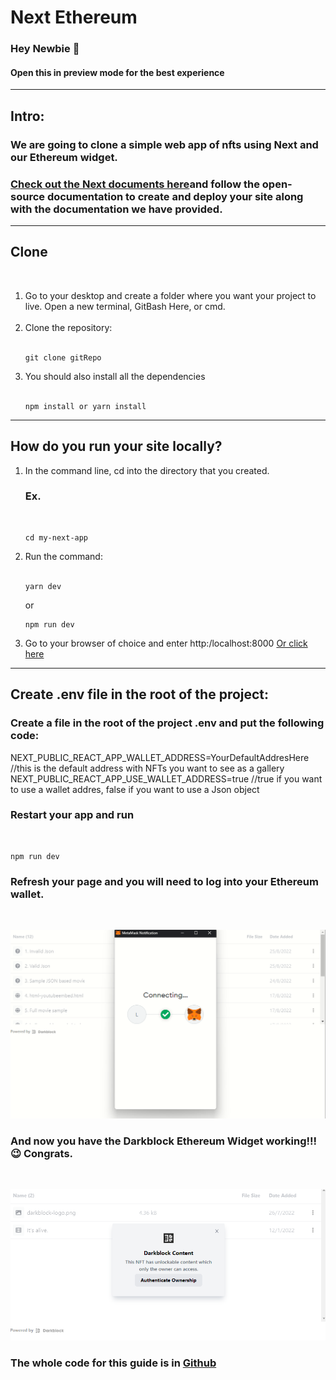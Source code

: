 <h1>Next Ethereum</h1>
<h3>Hey Newbie &#128075;</h3>
<h4>Open this in preview mode for the best experience</h4>
<hr>
<h2>Intro:</h2>
<h3>We are going to clone a simple web app of nfts using Next and our Ethereum widget.</h3>
<h3>
<a href="https://nextjs.org/docs">Check out the Next documents here</a>and follow the open-source documentation to create and deploy your site along with the documentation we have provided.</h3><hr>
<h2>Clone</h2><br>
<ol>
<li>Go to your desktop and create a folder where you want your project to live. Open a new terminal, GitBash Here, or cmd.</li><br>
<li>Clone the repository:</li>
<br>

```
git clone gitRepo
```

<li>You should also install all the dependencies</li>
<br>

```
npm install or yarn install
```

</ol>
<hr>

<h2>How do you run your site locally?</h2>
<ol>
<li>In the command line, cd into the directory that you created. 
<h3>Ex.</h3>
<br>

```
cd my-next-app
```

<li>Run the command: </li><br>

```
yarn dev
```

or

```
npm run dev
```

<li>Go to your browser of choice and enter http:/localhost:8000 <a href="http://localhost:3000">Or click here</a></li>
</ol>
<hr>
<h2>Create .env file in the root of the project:</h2>

<h3>Create a file in the root of the project <strong>.env</strong> and put the following code:</h3>
NEXT_PUBLIC_REACT_APP_WALLET_ADDRESS=YourDefaultAddresHere //this is the default address with NFTs you want to see as a gallery
<br>
NEXT_PUBLIC_REACT_APP_USE_WALLET_ADDRESS=true //true if you want to use a wallet addres, false if you want to use a Json object

<h3>Restart your app and run</h3>
<br>

```
npm run dev
```

<h3>Refresh your page and you will need to log into your Ethereum wallet.</h3>
<br>

<img src="./eth.png"><br>

<h3>And now you have the <strong>Darkblock Ethereum Widget</strong> working!!!	&#x1f609; Congrats.</h3><br>

<img src="./EthereumAuth.png"><br>

<h3>The whole code for this guide is in <a href="https://github.com/darkblockio/Starter-Ethereum-Nextjs">Github</a></h3>
